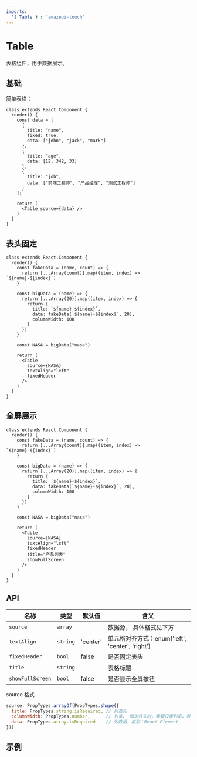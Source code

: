```yaml
---
imports:
  '{ Table }': 'amazeui-touch'
---
```


# Table

表格组件，用于数据展示。

## 基础

简单表格：
```demo
class extends React.Component {
  render() {
    const data = [
      {
        title: "name",
        fixed: true,
        data: ["john", "jack", "mark"]
      },
      {
        title: "age",
        data: [12, 342, 33]
      },
      {
        title: "job",
        data: ["前端工程师", "产品经理", "测试工程师"]
      }
    ];

    return (
      <Table source={data} />
    )
  }
}
```

## 表头固定

```demo
class extends React.Component {
  render() {
    const fakeData = (name, count) => {
      return [...Array(count)].map((item, index) => `${name}-${index}`)
    }

    const bigData = (name) => {
      return [...Array(20)].map((item, index) => {
        return {
          title: `${name}-${index}`,
          data: fakeData(`${name}-${index}`, 20),
          columnWidth: 100
        }
      })
    }

    const NASA = bigData("nasa")

    return (
      <Table
        source={NASA}
        textAlign="left"
        fixedHeader
      />
    )
  }
}
```

## 全屏展示

```demo
class extends React.Component {
  render() {
    const fakeData = (name, count) => {
      return [...Array(count)].map((item, index) => `${name}-${index}`)
    }

    const bigData = (name) => {
      return [...Array(20)].map((item, index) => {
        return {
          title: `${name}-${index}`,
          data: fakeData(`${name}-${index}`, 20),
          columnWidth: 100
        }
      })
    }

    const NASA = bigData("nasa")

    return (
      <Table
        source={NASA}
        textAlign="left"
        fixedHeader
        title="产品列表"
        showFullScreen
      />
    )
  }
}
```

## API

| 名称                |  类型           | 默认值           | 含义           |
| -------------      | ------------- | --------------- | --------------- |
| `source`           |  `array`       |            |  数据源， 具体格式见下方   |
| `textAlign`          |  `string`     |     'center'  | 单元格对齐方式：enum('left', 'center', 'right')  |
| `fixedHeader`         |  `bool`       |     false    | 是否固定表头 |
| `title`         |  `string`       |         | 表格标题 |
| `showFullScreen`         |  `bool`       |    false     | 是否显示全屏按钮 |

source 格式
```js
source: PropTypes.arrayOf(PropTypes.shape({
  title: PropTypes.string.isRequired, // 列表头
  columnWidth: PropTypes.number,      // 列宽， 固定表头时，需要设置列宽，否则不能对齐
  data: PropTypes.array.isRequired    // 列数据，类型：React Element
}))
```


## 示例
